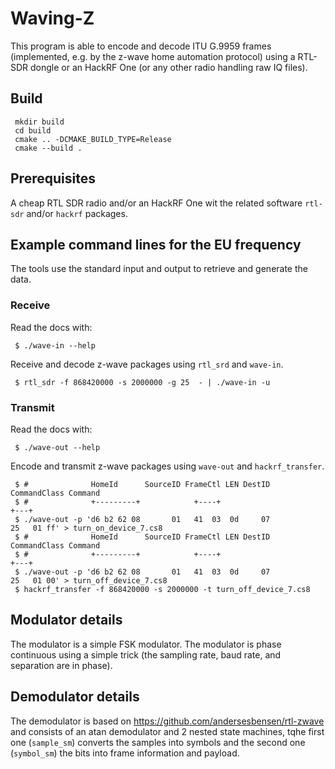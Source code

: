 # Waving-Z

This program is able to encode and decode ITU G.9959 frames
(implemented, e.g. by the z-wave home automation protocol) using a
RTL-SDR dongle or an HackRF One (or any other radio handling raw IQ
files).

## Build

     mkdir build
     cd build
     cmake .. -DCMAKE_BUILD_TYPE=Release
     cmake --build .


## Prerequisites

A cheap RTL SDR radio and/or an HackRF One wit the related software
`rtl-sdr` and/or `hackrf` packages.

## Example command lines for the EU frequency

The tools use the standard input and output to retrieve and generate
the data.

### Receive

Read the docs with:

     $ ./wave-in --help

Receive and decode z-wave packages using `rtl_srd` and `wave-in`.

     $ rtl_sdr -f 868420000 -s 2000000 -g 25  - | ./wave-in -u

### Transmit

Read the docs with:

     $ ./wave-out --help

Encode and transmit z-wave packages using `wave-out` and
`hackrf_transfer`.

     $ #              HomeId      SourceID FrameCtl LEN DestID CommandClass Command
     $ #              +---------+            +----+                           +---+
     $ ./wave-out -p 'd6 b2 62 08       01   41  03  0d     07           25   01 ff' > turn_on_device_7.cs8
     $ #              HomeId      SourceID FrameCtl LEN DestID CommandClass Command
     $ #              +---------+            +----+                           +---+
     $ ./wave-out -p 'd6 b2 62 08       01   41  03  0d     07           25   01 00' > turn_off_device_7.cs8
     $ hackrf_transfer -f 868420000 -s 2000000 -t turn_off_device_7.cs8

## Modulator details

The modulator is a simple FSK modulator. The modulator is phase
continuous using a simple trick (the sampling rate, baud rate, and
separation are in phase).

## Demodulator details

The demodulator is based on
https://github.com/andersesbensen/rtl-zwave and consists of an atan
demodulator and 2 nested state machines, tqhe first one (`sample_sm`)
converts the samples into symbols and the second one (`symbol_sm`) the
bits into frame information and payload.
